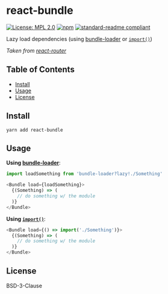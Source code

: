 # react-bundle

[![License: MPL 2.0](https://img.shields.io/badge/License-MPL%202.0-brightgreen.svg)](https://opensource.org/licenses/MPL-2.0)
[![npm](https://img.shields.io/npm/v/react-bundle.svg)](https://npmjs.com/package/react-bundle)
[![standard-readme compliant](https://img.shields.io/badge/standard--readme-OK-green.svg)](https://github.com/RichardLitt/standard-readme)

Lazy load dependencies (using [bundle-loader](https://github.com/webpack-contrib/bundle-loader) or [`import()`](https://github.com/tc39/proposal-dynamic-import))

*Taken from [react-router](https://github.com/ReactTraining/react-router/blob/dfec1065c6c70c7f520328c7113aad781616c666/packages/react-router-website/modules/components/Bundle.js)*

## Table of Contents

- [Install](#install)
- [Usage](#usage)
- [License](#license)

## Install

```
yarn add react-bundle
```

## Usage

**Using [bundle-loader](https://github.com/webpack-contrib/bundle-loader)**:

```js
import loadSomething from 'bundle-loader?lazy!./Something'

<Bundle load={loadSomething}>
  {(Something) => (
    // do something w/ the module
  )}
</Bundle>
```

**Using [`import()`](https://github.com/tc39/proposal-dynamic-import)**:

```js
<Bundle load={() => import('./Something')}>
  {(Something) => (
    // do something w/ the module
  )}
</Bundle>
```

## License

BSD-3-Clause
